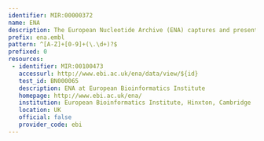 ```yaml
---
identifier: MIR:00000372
name: ENA
description: The European Nucleotide Archive (ENA) captures and presents information relating to experimental workflows that are based around nucleotide sequencing. ENA is made up of a number of distinct databases that includes EMBL-Bank, the Sequence Read Archive (SRA) and the Trace Archive each with their own data formats and standards. This collection references Embl-Bank identifiers.
prefix: ena.embl
pattern: ^[A-Z]+[0-9]+(\.\d+)?$
prefixed: 0
resources:
 - identifier: MIR:00100473
   accessurl: http://www.ebi.ac.uk/ena/data/view/${id}
   test_id: BN000065
   description: ENA at European Bioinformatics Institute
   homepage: http://www.ebi.ac.uk/ena/
   institution: European Bioinformatics Institute, Hinxton, Cambridge
   location: UK
   official: false
   provider_code: ebi
---
```

